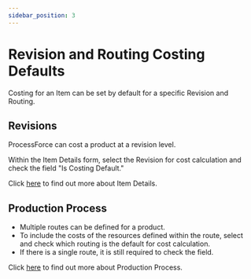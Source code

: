 ```yaml
---
sidebar_position: 3
---
```


# Revision and Routing Costing Defaults

Costing for an Item can be set by default for a specific Revision and Routing.

## Revisions

ProcessForce can cost a product at a revision level.

Within the Item Details form, select the Revision for cost calculation and check the field "Is Costing Default."

Click [here](../item-details/) to find out more about Item Details.

## Production Process

- Multiple routes can be defined for a product.
- To include the costs of the resources defined within the route, select and check which routing is the default for cost calculation.
- If there is a single route, it is still required to check the field.

Click [here](../formulations-and-bill-of-materials/production-process/prodcution.process.md) to find out more about Production Process.
